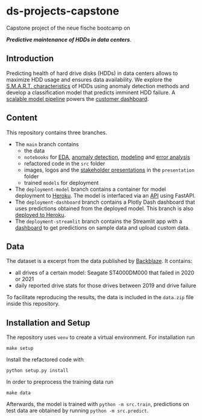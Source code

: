 # ds-projects-capstone

Capstone project of the neue fische bootcamp on

***Predictive maintenance of HDDs in data centers***.

## Introduction

Predicting health of hard drive disks (HDDs) in data centers allows to maximize HDD usage and ensures data availability. We explore the [S.M.A.R.T. characteristics](https://en.wikipedia.org/wiki/S.M.A.R.T.) of HDDs using anomaly detection methods and develop a classification model that predicts imminent HDD failure. A [scalable model pipeline](https://hdd-predicitve-maintenance-api.herokuapp.com) powers the [customer dashboard](https://share.streamlit.io/felix-roc/ds-projects-capstone/deployment_streamlit).

## Content

This repository contains three branches.
- The `main` branch contains
  - the data
  - `notebooks` for [EDA](https://github.com/felix-roc/ds-projects-capstone/blob/main/notebooks/felix-EDA.ipynb), [anomaly detection](https://github.com/felix-roc/ds-projects-capstone/blob/main/notebooks/felix-EDA.ipynb), [modeling](https://github.com/felix-roc/ds-projects-capstone/blob/main/notebooks/felix-EDA.ipynb) and [error analysis](https://github.com/felix-roc/ds-projects-capstone/blob/main/notebooks/felix-EDA.ipynb)
  - refactored code in the `src` folder
  - images, logos and the [stakeholder presentations](https://github.com/felix-roc/ds-projects-capstone/blob/main/reports/presentation/To%20fail%20or%20not%20to%20fail%20-%20That's%20the%20question.pdf) in the `presentation` folder
  - trained `models` for deployment
- The `deployment-model` branch contains a container for model deployment to [Heroku](https://www.heroku.com). The model is interfaced via an [API](https://hdd-predicitve-maintenance-api.herokuapp.com) using FastAPI.
- The `deployment-dashboard` branch contains a Plotly Dash dashboard that uses predictions obtained from the deployed model. This branch is also [deployed to Heroku](https://www.heroku.com).
- The `deployment-streamlit` branch contains the Streamlit app with a [dashboard](https://share.streamlit.io/felix-roc/ds-projects-capstone/deployment_streamlit) to get predictions on sample data and upload custom data.

## Data

The dataset is a excerpt from the data published by [Backblaze](https://www.backblaze.com/b2/hard-drive-test-data.html). It contains:
* all drives of a certain model: Seagate ST4000DM000 that failed in 2020 or 2021
* daily reported drive stats for those drives between 2019 and drive failure

To facilitate reproducing the results, the data is included in the `data.zip` file inside this repository.

## Installation and Setup

The repository uses `venv` to create a virtual environment. For installation run
```
make setup
```
Install the refactored code with
```
python setup.py install
```
In order to preprocess the training data run
```
make data
```
Afterwards, the model is trained with `python -m src.train`, predictions on test data are obtained by running `python -m src.predict`.
